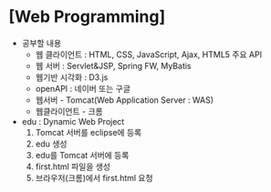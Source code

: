 # [Web Programming]

- 공부할 내용
  - 웹 클라이언트 : HTML, CSS, JavaScript, Ajax, HTML5 주요 API
  - 웹 서버 : Servlet&JSP, Spring FW, MyBatis
  - 웹기반 시각화 : D3.js
  - openAPI : 네이버 또는 구글
  - 웹서버 - Tomcat(Web Application Server : WAS)
  - 웹클라이언트 - 크롬
- edu : Dynamic Web Project
  1. Tomcat 서버를 eclipse에 등록
  2. edu 생성
  3. edu를 Tomcat 서버에 등록
  4. first.html 파일을 생성
  5. 브라우저(크롬)에서 first.html 요청